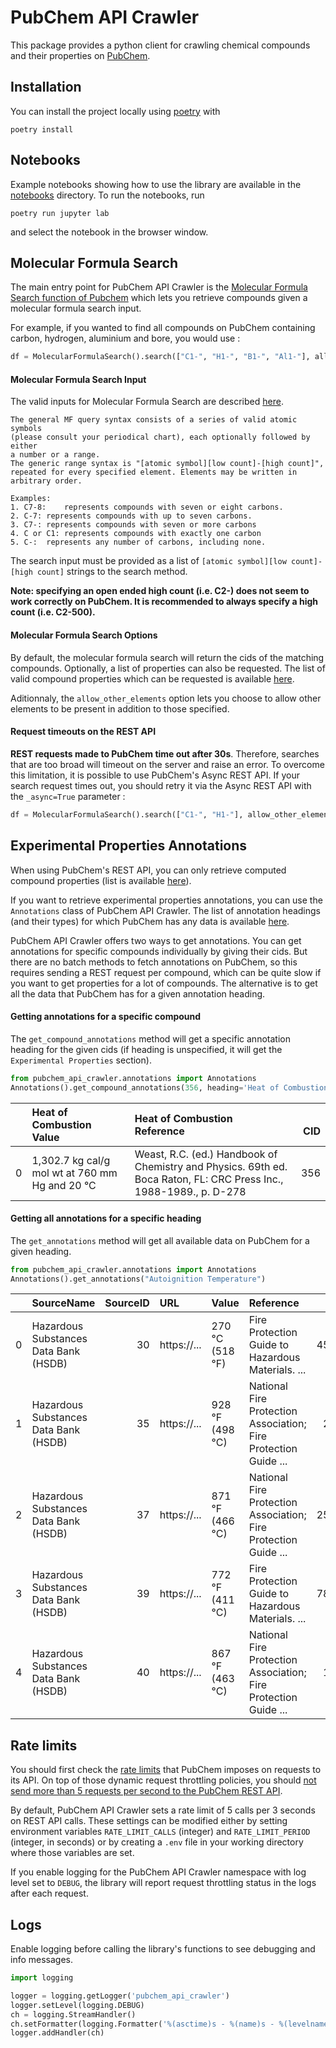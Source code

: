 # PubChem API Crawler

This package provides a python client for crawling chemical compounds and their properties on [PubChem](https://pubchem.ncbi.nlm.nih.gov/).

## Installation

You can install the project locally using [poetry](https://python-poetry.org/) with

```console
poetry install
```

## Notebooks

Example notebooks showing how to use the library are available in the [notebooks](./notebooks/) directory. To run the notebooks, run

```console
poetry run jupyter lab
```

and select the notebook in the browser window.

## Molecular Formula Search

The main entry point for PubChem API Crawler is the [Molecular Formula Search function of Pubchem](https://pubchem.ncbi.nlm.nih.gov/docs/pug-rest#section=Molecular-Formula) which lets you retrieve compounds given a molecular formula search input.

For example, if you wanted to find all compounds on PubChem containing carbon, hydrogen, aluminium and bore, you would use :

```python
df = MolecularFormulaSearch().search(["C1-", "H1-", "B1-", "Al1-"], allow_other_elements=False, properties=["MolecularFormula", "CanonicalSMILES"])
```

#### Molecular Formula Search Input

The valid inputs for Molecular Formula Search are described [here](https://pubchem.ncbi.nlm.nih.gov/search/help_search.html#Mf).

```
The general MF query syntax consists of a series of valid atomic symbols
(please consult your periodical chart), each optionally followed by either
a number or a range.
The generic range syntax is "[atomic symbol][low count]-[high count]",
repeated for every specified element. Elements may be written in
arbitrary order.

Examples:
1. C7-8:	represents compounds with seven or eight carbons.
2. C-7:	represents compounds with up to seven carbons.
3. C7-:	represents compounds with seven or more carbons
4. C or C1:	represents compounds with exactly one carbon
5. C-:	represents any number of carbons, including none.
```

The search input must be provided as a list of `[atomic symbol][low count]-[high count]` strings to the search method.

**Note: specifying an open ended high count (i.e. C2-) does not seem to work correctly on PubChem. It is recommended to always specify a high count (i.e. C2-500).**

#### Molecular Formula Search Options

By default, the molecular formula search will return the cids of the matching compounds. Optionally, a list of properties can also be requested. The list of valid compound properties which can be requested is available [here](https://pubchem.ncbi.nlm.nih.gov/docs/pug-rest#section=Compound-Property-Tables).

Aditionnaly, the `allow_other_elements` option lets you choose to allow other elements to be present in addition to those specified.

#### Request timeouts on the REST API

**REST requests made to PubChem time out after 30s**. Therefore, searches that are too broad will timeout on the server and raise an error. To overcome this limitation, it is possible to use PubChem's Async REST API. If your search request times out, you should retry it via the Async REST API with the `_async=True` parameter :

```python
df = MolecularFormulaSearch().search(["C1-", "H1-"], allow_other_elements=False, properties=["MolecularFormula", "CanonicalSMILES"], _async=True)
```

## Experimental Properties Annotations

When using PubChem's REST API, you can only retrieve computed compound properties (list is available [here](https://pubchem.ncbi.nlm.nih.gov/docs/pug-rest#section=Compound-Property-Tables)).

If you want to retrieve experimental properties annotations, you can use the `Annotations` class of PubChem API Crawler. The list of annotation headings (and their types) for which PubChem has any data is available [here](https://pubchem.ncbi.nlm.nih.gov/rest/pug/annotations/headings/JSON).

PubChem API Crawler offers two ways to get annotations. You can get annotations for specific compounds individually by giving their cids. But there are no batch methods to fetch annotations on PubChem, so this requires sending a REST request per compound, which can be quite slow if you want to get properties for a lot of compounds. The alternative is to get all the data that PubChem has for a given annotation heading.

#### Getting annotations for a specific compound

The `get_compound_annotations` method will get a specific annotation heading for the given cids (if heading is unspecified, it will get the `Experimental Properties` section).

```python
from pubchem_api_crawler.annotations import Annotations
Annotations().get_compound_annotations(356, heading='Heat of Combustion')
```

|    | Heat of Combustion <br>          Value | Heat of Combustion <br>           Reference |   <br> CID |
|---:|:-----------------------------------------------|:-------------------------------------------------------------------------------------------------------------------|--------------:|
|  0 | 1,302.7 kg cal/g mol wt at 760 mm Hg and 20 °C | Weast, R.C. (ed.) Handbook of Chemistry and Physics. 69th ed. Boca Raton, FL: CRC Press Inc., 1988-1989., p. D-278 |           356 |

#### Getting all annotations for a specific heading

The `get_annotations` method will get all available data on PubChem for a given heading.

```python
from pubchem_api_crawler.annotations import Annotations
Annotations().get_annotations("Autoignition Temperature")
```

|    | SourceName                            |   SourceID | URL                                             | Value           | Reference                                                                                                                     |   CID |
|---:|:--------------------------------------|-----------:|:------------------------------------------------|:----------------|:------------------------------------------------------------------------------------------------------------------------------|------:|
|  0 | Hazardous Substances Data Bank (HSDB) |         30 | https://... | 270 °C (518 °F) | Fire Protection Guide to Hazardous Materials. ...      |  4510 |
|  1 | Hazardous Substances Data Bank (HSDB) |         35 | https://... | 928 °F (498 °C) | National Fire Protection Association;  Fire Protection Guide ... |   241 |
|  2 | Hazardous Substances Data Bank (HSDB) |         37 | https://... | 871 °F (466 °C) | National Fire Protection Association;  Fire Protection Guide ... |  2537 |
|  3 | Hazardous Substances Data Bank (HSDB) |         39 | https://... | 772 °F (411 °C) | Fire Protection Guide to Hazardous Materials. ...      |  7835 |
|  4 | Hazardous Substances Data Bank (HSDB) |         40 | https://... | 867 °F (463 °C) | National Fire Protection Association;  Fire Protection Guide ...  |   176 |

## Rate limits

You should first check the [rate limits](https://pubchem.ncbi.nlm.nih.gov/docs/dynamic-request-throttling) that PubChem imposes on requests to its API. On top of those dynamic request throttling policies, you should [not send more than 5 requests per second to the PubChem REST API](https://pubchem.ncbi.nlm.nih.gov/docs/pug-rest-tutorial).

By default, PubChem API Crawler sets a rate limit of 5 calls per 3 seconds on REST API calls. These settings can be modified either by setting environment variables `RATE_LIMIT_CALLS` (integer) and `RATE_LIMIT_PERIOD` (integer, in seconds) or by creating a `.env` file in your working directory where those variables are set.

If you enable logging for the PubChem API Crawler namespace with log level set to `DEBUG`, the library will report request throttling status in the logs after each request.

## Logs

Enable logging before calling the library's functions to see debugging and info messages.

```python
import logging

logger = logging.getLogger('pubchem_api_crawler')
logger.setLevel(logging.DEBUG)
ch = logging.StreamHandler()
ch.setFormatter(logging.Formatter('%(asctime)s - %(name)s - %(levelname)s - %(message)s'))
logger.addHandler(ch)
```
